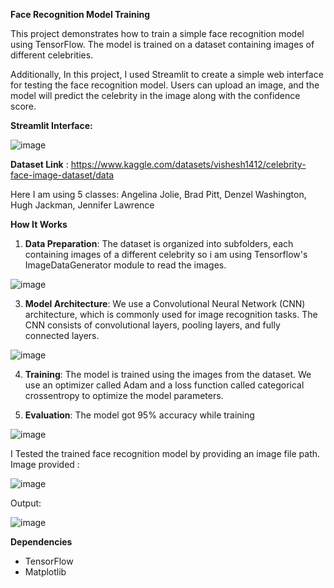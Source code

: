 
**Face Recognition Model Training**

This project demonstrates how to train a simple face recognition model using TensorFlow. The model is trained on a dataset containing images of different celebrities.

Additionally, In this project, I used Streamlit to create a simple web interface for testing the face recognition model. Users can upload an image, and the model will predict the celebrity in the image along with the confidence score.

**Streamlit Interface:** 

![image](https://github.com/Logeshvar2004/FaceRecognition-Tensorflow/assets/102981016/2ec111b1-e7c7-4bee-a12d-81798beb211d)


**Dataset Link** : https://www.kaggle.com/datasets/vishesh1412/celebrity-face-image-dataset/data

Here I am using 5 classes: Angelina Jolie, Brad Pitt, Denzel Washington, Hugh Jackman, Jennifer Lawrence

**How It Works**

1. **Data Preparation**: The dataset is organized into subfolders, each containing images of a different celebrity so i am using Tensorflow's ImageDataGenerator module to read the images.

![image](https://github.com/Logeshvar2004/FaceRecognition-Tensorflow/assets/102981016/9d0b9348-5306-4aa3-ac0f-dcf07490fa4d)


3. **Model Architecture**: We use a Convolutional Neural Network (CNN) architecture, which is commonly used for image recognition tasks. The CNN consists of convolutional layers, pooling layers, and fully connected layers.

![image](https://github.com/Logeshvar2004/FaceRecognition-Tensorflow/assets/102981016/7d503b1f-b116-40e2-89eb-d92a783326b3)


4. **Training**: The model is trained using the images from the dataset. We use an optimizer called Adam and a loss function called categorical crossentropy to optimize the model parameters.

5. **Evaluation**: The model got 95% accuracy while training

![image](https://github.com/Logeshvar2004/FaceRecognition-Tensorflow/assets/102981016/8b7b1eb7-d224-4a00-8f41-90efa20ee8b4)



I Tested the trained face recognition model by providing an image file path. 
Image provided :

![image](https://github.com/Logeshvar2004/FaceRecognition-Tensorflow/assets/102981016/8873b518-a00d-40e1-a631-f652cd9fe0bb)


Output:

![image](https://github.com/Logeshvar2004/FaceRecognition-Tensorflow/assets/102981016/67da51f3-4648-493b-9810-f3f1bc786dca)


**Dependencies**

- TensorFlow
- Matplotlib
